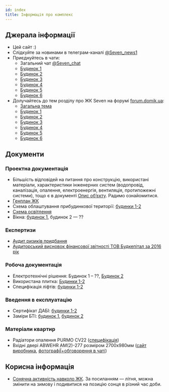 ```yaml
---
id: index
title: Інформація про комплекс
---
```


## Джерала інформації

- Цей сайт :)
- Слідкуйте за новинами в телеграм-каналі [@Seven_news1](https://t.me/Seven_news1)
- Приєднуйтесь в чати:
  - Загальний чат [@Seven_chat](https://t.me/Seven_chat)
  - [Будинок 1](https://t.me/sev1ab)
  - [Будинок 2](https://t.me/joinchat/FvthThVbr2z2NkEE11aUCw)
  - [Будинок 3](https://t.me/seven3ab)
  - [Будинок 4](https://t.me/Seven_4)
  - [Будинок 5](https://t.me/joinchat/AAAAAFgloUiHjmnzdX1uEg)
  - [Будинок 6](https://t.me/joinchat/Ajk1fhI7RNJoxCeZ5RJ5mA)
- Долучайтесь до тем розділу про ЖК Seven на форумі [forum.domik.ua](http://forum.domik.ua/seven-f446.html):
  - [Загальна тема](http://forum.domik.ua/zhk-seven-dneprovskaya-naberezhnaya-18-stolitsa-group-t30153-4800.html)
  - [Будинок 1](http://forum.domik.ua/dom-1-zhk-seven-t32089.html)
  - [Будинок 2](http://forum.domik.ua/dom-2-zhk-seven-t32090.html)
  - [Будинок 3](http://forum.domik.ua/dom-3-zhk-seven-t32091.html)
  - [Будинок 4](http://forum.domik.ua/dom-4-zhk-seven-t32092.html)
  - [Будинок 5](http://forum.domik.ua/dom-5-zhk-seven-t32093.html)
  - [Будинок 6](http://forum.domik.ua/dom-6-zhk-seven-t32094.html)

## Документи

### Проектна документація

- Більшість відповідей на питання про конструкцію, використані матеріали, характеристики інженерних
  систем (водопровід, каналізація, опалення, електроенергія, вентиляція, протипожежні системи),
  тощо є в документі [Опис об’єкту](/wiki/complex/opis.docx). Радимо ознайомитися.
- [Генплан ЖК](/wiki/complex/seven_genplan_24-11-2016.pdf)
- Схема облаштування прибудинкової території: [будинки 1-2](/wiki/complex/pribudinkova_terytoria_1_2.pdf)
- [Схема освітлення](/wiki/complex/shema_sveta.pdf)
- Вікна: [будинок 1](/wiki/complex/windows_1.pdf), будинок 2 — ??

### Експертизи

- [Аудит ризиків придбання](/work/complex/risks_of_purchase.pdf)
- [Аудиторський висновок фінансової звітності ТОВ Будкепітал за 2016 рік](/work/complex/audit_visnovki_2016.pdf)

### Робоча документація

- Електротехнічні рішення: Будинок 1 – ??, [Будинок 2](/work/complex/Working_documentation_home_2.pdf)
- Використана плитка: [Будинки 1-2](/work/complex/plitka_1_2.xls)
- Специфікація ліфтів: [будинки 1-2](/wiki/complex/lifts_1_2.pdf)

### Введення в експлуатацію

- Сертифікат ДАБІ: [будинки 1-2](/work/complex/vvedennya_v_ekspluatatsiyu_1-2_cherha.pdf)
- Заміри БТІ: [будинок 1](/work/complex/dom-1_bti.pdf), [будинок 2](/work/complex/dom-2_bti.pdf)

### Матеріали квартир

- Радіатори опалення PURMO CV22 ([специфікація](/wiki/complex/PURMO_CV22.pdf))
- Вхідні двері ABWEHR AM(2)-277 розміром 2700x980мм ([сайт виробника](https://xn--80acdajfcy2ed.xn--j1amh/constructor/fernanda.html),
  [фотографіЇ+обговорення в чаті](https://t.me/Seven_chat/25800))

## Корисна інформація

- [Сонячна активність навколо ЖК](https://www.suncalc.org/#/50.3988,30.6129,16.823188789538015/2019.08.01/11:57/1/0). За посиланням — літня,
можна змінити на зимову і подивитися на позицію сонця в різний час доби.
